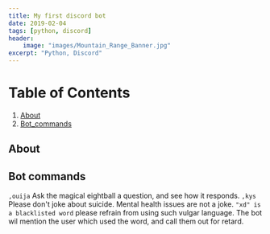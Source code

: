 ```yaml
---
title: My first discord bot
date: 2019-02-04
tags: [python, discord]
header:
    image: "images/Mountain_Range_Banner.jpg"
excerpt: "Python, Discord"
---
```


# Table of Contents
1. [About](#About)
2. [Bot_commands](#Bot_commands)

## About


## Bot commands
`,ouija` Ask the magical eightball a question, and see how it responds.
`,kys` Please don't joke about suicide. Mental health issues are not a joke.
`"xd" is a blacklisted word` please refrain from using such vulgar language. The bot wil mention the user which used the word, and call them out for retard.
